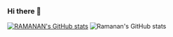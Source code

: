### Hi there 👋
[![RAMANAN's GitHub stats](https://github-readme-stats.vercel.app/api?username=ramananstark)](https://github.com/ramananstark/github-readme-stats)
![Ramanan's GitHub stats](https://github-readme-stats.vercel.app/api?username=ramananstark&show=reviews)

<!--
**ramananstark/ramananstark** is a ✨ _special_ ✨ repository because its `README.md` (this file) appears on your GitHub profile.

Here are some ideas to get you started:

- 🔭 I’m currently working on ...
- 🌱 I’m currently learning ...
- 👯 I’m looking to collaborate on ...
- 🤔 I’m looking for help with ...
- 💬 Ask me about ...
- 📫 How to reach me: ...
- 😄 Pronouns: ...
- ⚡ Fun fact: ...
-->
